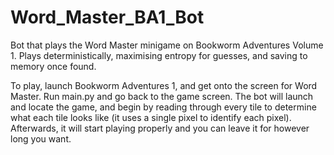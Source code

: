 # Word_Master_BA1_Bot
Bot that plays the Word Master minigame on Bookworm Adventures Volume 1. Plays deterministically, maximising entropy for guesses, and saving to memory once found.

To play, launch Bookworm Adventures 1, and get onto the screen for Word Master. Run main.py and go back to the game screen. The bot will launch and locate the game, and begin by reading through every tile to determine what each tile looks like (it uses a single pixel to identify each pixel). Afterwards, it will start playing properly and you can leave it for however long you want.
